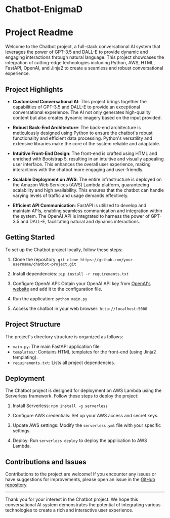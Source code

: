 # Chatbot-EnigmaD
# Project Readme

Welcome to the Chatbot project, a full-stack conversational AI system that leverages the power of GPT-3.5 and DALL-E to provide dynamic and engaging interactions through natural language. This project showcases the integration of cutting-edge technologies including Python, AWS, HTML, FastAPI, OpenAI, and Jinja2 to create a seamless and robust conversational experience.

## Project Highlights

- **Customized Conversational AI**: This project brings together the capabilities of GPT-3.5 and DALL-E to provide an exceptional conversational experience. The AI not only generates high-quality content but also creates dynamic imagery based on the input provided.

- **Robust Back-End Architecture**: The back-end architecture is meticulously designed using Python to ensure the chatbot's robust functionality and efficient data processing. Python's versatility and extensive libraries make the core of the system reliable and adaptable.

- **Intuitive Front-End Design**: The front-end is crafted using HTML and enriched with Bootstrap 5, resulting in an intuitive and visually appealing user interface. This enhances the overall user experience, making interactions with the chatbot more engaging and user-friendly.

- **Scalable Deployment on AWS**: The entire infrastructure is deployed on the Amazon Web Services (AWS) Lambda platform, guaranteeing scalability and high availability. This ensures that the chatbot can handle varying levels of traffic and usage demands effectively.

- **Efficient API Communication**: FastAPI is utilized to develop and maintain APIs, enabling seamless communication and integration within the system. The OpenAI API is integrated to harness the power of GPT-3.5 and DALL-E, facilitating natural and dynamic interactions.

## Getting Started

To set up the Chatbot project locally, follow these steps:

1. Clone the repository: `git clone https://github.com/your-username/chatbot-project.git`

2. Install dependencies: `pip install -r requirements.txt`

3. Configure OpenAI API: Obtain your OpenAI API key from [OpenAI's website](https://openai.com) and add it to the configuration file.

4. Run the application: `python main.py`

5. Access the chatbot in your web browser: `http://localhost:5000`

## Project Structure

The project's directory structure is organized as follows:

- `main.py`: The main FastAPI application file.
- `templates/`: Contains HTML templates for the front-end (using Jinja2 templating).
- `requirements.txt`: Lists all project dependencies.

## Deployment

The Chatbot project is designed for deployment on AWS Lambda using the Serverless framework. Follow these steps to deploy the project:

1. Install Serverless: `npm install -g serverless`

2. Configure AWS credentials: Set up your AWS access and secret keys.

3. Update AWS settings: Modify the `serverless.yml` file with your specific settings.

4. Deploy: Run `serverless deploy` to deploy the application to AWS Lambda.

## Contributions and Issues

Contributions to the project are welcome! If you encounter any issues or have suggestions for improvements, please open an issue in the [GitHub repository](https://github.com/your-username/chatbot-project/issues).

---

Thank you for your interest in the Chatbot project. We hope this conversational AI system demonstrates the potential of integrating various technologies to create a rich and interactive user experience.
